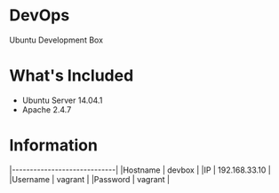 # DevOps
Ubuntu Development Box

# What's Included
- Ubuntu Server 14.04.1
- Apache 2.4.7

# Information


|-----------------------------|
|Hostname  | devbox           |
|IP        | 192.168.33.10    |
|Username  | vagrant          |
|Password  | vagrant          |
